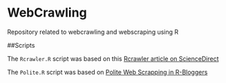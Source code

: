 # WebCrawling
Repository related to webcrawling and webscraping using R

##Scripts


The ```Rcrawler.R``` script was based on this [Rcrawler article on ScienceDirect](https://www.sciencedirect.com/science/article/pii/S2352711017300110 "Rcrawler article on ScienceDirect")


The ```Polite.R``` script was based on 
[Polite Web Scrapping in R-Bloggers](https://www.r-bloggers.com/intro-to-polite-web-scraping-of-soccer-data-with-r/ "Polite Web Scrapping in R-Bloggers")
